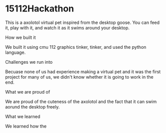 # 15112Hackathon
This is a axolotol virtual pet inspired from the desktop goose. You can feed it, play with it, and watch it as it swims around your desktop.

How we built it

We built it using cmu 112 graphics tinker, tinker, and used the python language.

Challenges we run into

Becuase none of us had experience making a virtual pet and it was the first project for many of us, we didn't know whether it is going to work in the end. 

What we are proud of

We are proud of the cuteness of the axolotol and the fact that it can swim aorund the desktop freely. 

What we learned

We learned how the 



